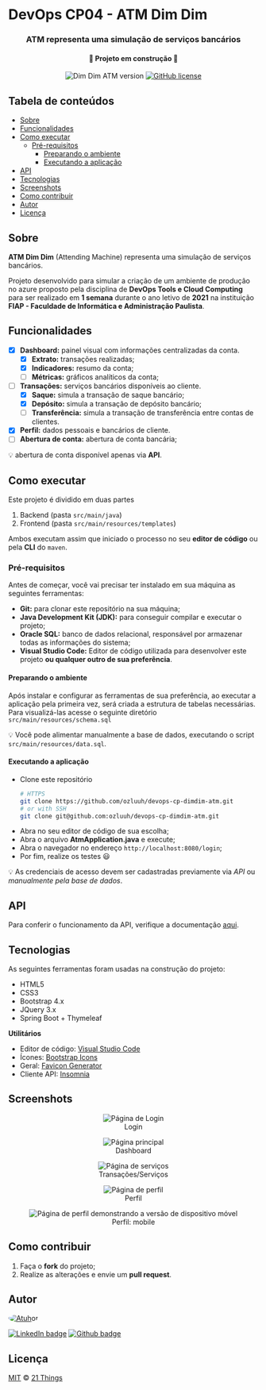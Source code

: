 # DevOps CP04 - ATM Dim Dim

<div align="center">
<h3>ATM representa uma simulação de serviços bancários</h3>

<h4>&#x1F6A7; Projeto em construção &#x1F6A7;</h4>

<p>
<img alt="Dim Dim ATM version" src="https://img.shields.io/static/v1?label=version&message=1.0&color=blue&style=flat-square" />

<a href="https://github.com/ozluuh/devops-cp-dimdim-atm/blob/main/LICENSE">
    <img alt="GitHub license" src="https://img.shields.io/github/license/ozluuh/devops-cp-dimdim-atm?style=flat-square" />
</a>
</p>
</div>

## Tabela de conteúdos

- [Sobre](#sobre)
- [Funcionalidades](#funcionalidades)
- [Como executar](#como-executar)
  - [Pré-requisitos](#pré-requisitos)
    - [Preparando o ambiente](#preparando-o-ambiente)
    - [Executando a aplicação](#executando-a-aplicação)
- [API](#api)
- [Tecnologias](#tecnologias)
- [Screenshots](#screenshots)
- [Como contribuir](#como-contribuir)
- [Autor](#autor)
- [Licença](#licença)

## Sobre

**ATM Dim Dim** (Attending Machine) representa uma simulação de serviços bancários.

Projeto desenvolvido para simular a criação de um ambiente de produção no azure proposto pela disciplina de **DevOps Tools e Cloud Computing** para ser realizado em **1 semana** durante o ano letivo de **2021** na instituição **FIAP - Faculdade de Informática e Administração Paulista**.

## Funcionalidades

- [x] **Dashboard:** painel visual com informações centralizadas da conta.
  - [x] **Extrato:** transações realizadas;
  - [x] **Indicadores:** resumo da conta;
  - [ ] **Métricas:** gráficos analíticos da conta;
- [ ] **Transações:** serviços bancários disponíveis ao cliente.
  - [x] **Saque:** simula a transação de saque bancário;
  - [x] **Depósito:** simula a transação de depósito bancário;
  - [ ] **Transferência:** simula a transação de transferência entre contas de clientes.
- [x] **Perfil:** dados pessoais e bancários de cliente.
- [ ] **Abertura de conta:** abertura de conta bancária;

&#x1F4A1; abertura de conta disponível apenas via **API**.

## Como executar

Este projeto é dividido em duas partes

1. Backend (pasta `src/main/java`)
2. Frontend (pasta `src/main/resources/templates`)

Ambos executam assim que iniciado o processo no seu **editor de código** ou pela **CLI** do `maven`.

### Pré-requisitos

Antes de começar, você vai precisar ter instalado em sua máquina as seguintes ferramentas:

- **Git:** para clonar este repositório na sua máquina;
- **Java Development Kit (JDK):** para conseguir compilar e executar o projeto;
- **Oracle SQL:** banco de dados relacional, responsável por armazenar todas as informações do sistema;
- **Visual Studio Code:** Editor de código utilizada para desenvolver este projeto **ou qualquer outro de sua preferência**.

#### Preparando o ambiente

Após instalar e configurar as ferramentas de sua preferência, ao executar a aplicação pela primeira vez, será criada a estrutura de tabelas necessárias. Para visualizá-las acesse o seguinte diretório `src/main/resources/schema.sql`

&#x1F4A1; Você pode alimentar manualmente a base de dados, executando o script `src/main/resources/data.sql`.

#### Executando a aplicação

- Clone este repositório
  ```bash
  # HTTPS
  git clone https://github.com/ozluuh/devops-cp-dimdim-atm.git
  # or with SSH
  git clone git@github.com:ozluuh/devops-cp-dimdim-atm.git
  ```
- Abra no seu editor de código de sua escolha;
- Abra o arquivo **AtmApplication.java** e execute;
- Abra o navegador no endereço `http://localhost:8080/login`;
- Por fim, realize os testes &#x1F603;

&#x1F4A1; As credenciais de acesso devem ser cadastradas previamente via _API_ ou _manualmente pela base de dados_.

## API

Para conferir o funcionamento da API, verifique a documentação [aqui](./docs/API.md).

## Tecnologias

As seguintes ferramentas foram usadas na construção do projeto:

- HTML5
- CSS3
- Bootstrap 4.x
- JQuery 3.x
- Spring Boot + Thymeleaf

**Utilitários**

- Editor de código: [Visual Studio Code](https://code.visualstudio.com/Download)
- Ícones: [Bootstrap Icons](https://icons.getbootstrap.com/)
- Geral: [Favicon Generator](https://realfavicongenerator.net/)
- Cliente API: [Insomnia](https://insomnia.rest/download)

## Screenshots

<figure align="center">
  <img src="./screenshots/login.png" alt="Página de Login" />
  <figcaption>Login</figcaption>
</figure>

<figure align="center">
  <img src="./screenshots/dashboard.png" alt="Página principal" />
  <figcaption>Dashboard</figcaption>
</figure>

<figure align="center">
  <img src="./screenshots/transactions.png" alt="Página de serviços" />
  <figcaption>Transações/Serviços</figcaption>
</figure>

<figure align="center">
  <img src="./screenshots/profile.png" alt="Página de perfil" />
  <figcaption>Perfil</figcaption>
</figure>

<figure align="center">
  <img src="./screenshots/mobile.png" alt="Página de perfil demonstrando a versão de dispositivo móvel" />
  <figcaption>Perfil: mobile</figcaption>
</figure>

## Como contribuir

1. Faça o **fork** do projeto;
2. Realize as alterações e envie um **pull request**.

## Autor

<a href="https://github.com/ozluuh" target="_blank" rel="noopener noreferrer">
  <img alt="Atuhor " src="https://github.com/ozluuh.png?size=200" style="border-radius:50%" />
</a>

[![LinkedIn badge](https://img.shields.io/badge/-ozluuh-blue?style=flat-square&logo=Linkedin&logoColor=white&link=www.linkedin.com/in/ozluuh)](www.linkedin.com/in/ozluuh)
[![Github badge](https://img.shields.io/badge/-ozluuh-black?style=flat-square&logo=Github&logoColor=white&link=https://github.com/ozluuh)](https://github.com/ozluuh)

## Licença

[MIT](./LICENSE) &copy; [21 Things](https://github.com/ozluuh)
